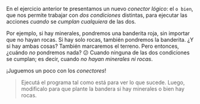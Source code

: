 En el ejercicio anterior te presentamos un nuevo _conector lógico_: el `o bien`, que nos permite trabajar con _dos condiciones_ distintas, para ejecutar las acciones _cuando_ se _cumplan cualquiera_ de las dos. 

Por ejemplo, si hay minerales, pondremos una banderita roja, sin importar que no hayan rocas. Si hay solo rocas, también pondremos la banderita. ¿Y si hay ambas cosas? También marcaremos el terreno. Pero entonces, ¿cuándo _no_ pondremos nada? :confused: Cuando ninguna de las dos condiciones se cumplan; es decir, cuando _no hayan minerales ni rocas_. 

¡Juguemos un poco con los _conectores_! 

> Ejecutá el programa tal como está para ver lo que sucede. Luego, modificalo para que plante la bandera si hay minerales o bien hay rocas. 
